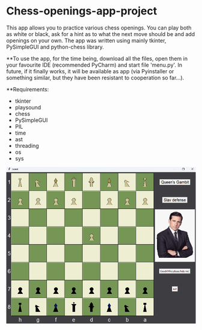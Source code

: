 # Chess-openings-app-project

This app allows you to practice various chess openings. You can play both as white or black, ask for a hint as to what the next move should be and add openings on your own. The app was written using mainly tkinter, PySimpleGUI and python-chess library.

**To use the app, for the time being, download all the files, open them in your favourite IDE (recommended PyCharm) and start file 'menu.py'. In future, if it finally works, it will be available as app (via Pyinstaller or something similar, but they have been resistant to cooperation so far...).

**Requirements: 
- tkinter
- playsound 
- chess 
- PySimpleGUI
- PIL
- time
- ast
- threading
- os
- sys

![ups:](graphics/board.png?raw=true)

